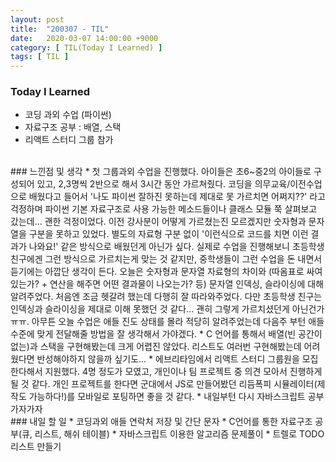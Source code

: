 ```yaml
---
layout: post
title:  "200307 - TIL"
date:   2020-03-07 14:00:00 +9000
category: [ TIL(Today I Learned) ]
tags: [ TIL ]
---
```


### Today I Learned
* 코딩 과외 수업 (파이썬)
* 자료구조 공부 : 배열, 스택
* 리액트 스터디 그룹 참가

<br>
### 느낀점 및 생각
* 첫 그룹과외 수업을 진행했다. 아이들은 초6~중2의 아이들로 구성되어 있고, 2,3명씩 2반으로 해서 3시간 동안 가르쳐줬다. 코딩을 의무교육/이전수업으로 배웠다고 들어서 '나도 파이썬 잘하진 못하는데 제대로 못 가르치면 어쩌지??' 라고 걱정하며 파이썬 기본 자료구조로 사용 가능한 메소드들이나 클래스 모듈 쭉 살펴보고 갔는데... 괜한 걱정이었다. 이전 강사분이 어떻게 가르쳤는진 모르겠지만 숫자형과 문자열을 구분을 못하고 있었다. 별도의 자료형 구분 없이 '이런식으로 코드를 치면 이런 결과가 나와요!' 같은 방식으로 배웠던게 아닌가 싶다. 실제로 수업을 진행해보니 초등학생 친구에겐 그런 방식으로 가르치는게 맞는 것 같지만, 중학생들이 그런 수업을 돈 내면서 듣기에는 아깝단 생각이 든다. 오늘은 숫자형과 문자열 자료형의 차이와 (따옴표로 싸여 있는가? + 연산을 해주면 어떤 결과물이 나오는가? 등) 문자열 인덱싱, 슬라이싱에 대해 알려주었다. 처음엔 조금 헷갈려 했는데 다행히 잘 따라와주었다. 다만 초등학생 친구는 인덱싱과 슬라이싱을 제대로 이해 못했던 것 같다... 괜히 그렇게 가르치셨던게 아닌건가 ㅠㅠ. 아무튼 오늘 수업은 애들 진도 상태를 몰라 적당히 알려주었는데 다음주 부턴 애들 수준에 맞게 전달해줄 방법을 잘 생각해서 가야겠다.
* C 언어를 통해서 배열(빈 공간이 없는)과 스택을 구현해봤는데 크게 어렵진 않았다. 리스트도 여러번 구현해봤는데 어려웠다면 반성해야하지 않을까 싶기도...
* 에브리타임에서 리액트 스터디 그룹원을 모집한다해서 지원했다. 4명 정도가 모였고, 개인이나 팀 프로젝트 중 의견 모아서 진행하게 될 것 같다. 개인 프로젝트를 한다면 군대에서 JS로 만들어봤던 리듬폭피 시뮬레이터(제작도 가능하다!)를 모바일로 포팅하면 좋을 것 같다.
* 내일부턴 다시 자바스크립트 공부 가자가자

<br>
### 내일 할 일
* 코딩과외 애들 연락처 저장 및 간단 문자
* C언어를 통한 자료구조 공부(큐, 리스트, 해쉬 테이블)
* 자바스크립트 이용한 알고리즘 문제풀이
* 트렐로 TODO 리스트 만들기